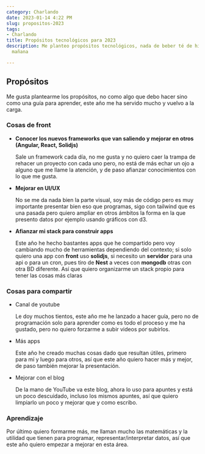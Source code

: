 ```yaml
---
category: Charlando
date: 2023-01-14 4:22 PM
slug: propositos-2023
tags:
- Charlando
title: Propósitos tecnológicos para 2023
description: Me planteo propósitos tecnológicos, nada de beber té de hierbas por la
  mañana

---
```

## Propósitos

Me gusta plantearme los propósitos, no como algo que debo hacer sino como una guía para aprender, este año me ha servido mucho y vuelvo a la carga.

### Cosas de front

* **Conocer los nuevos frameworks que van saliendo y mejorar en otros (Angular, React, Solidjs)**

  Sale un framework cada día, no me gusta y no quiero caer la trampa de rehacer un proyecto con cada uno pero, no está de más echar un ojo a alguno que me llame la atención, y de paso afianzar conocimientos con lo que me gusta.
* **Mejorar en UI/UX**

  No se me da nada bien la parte visual, soy más de código pero es muy importante presentar bien eso que programas, sigo con tailwind que es una pasada pero quiero ampliar en otros ámbitos la forma en la que presento datos por ejemplo usando gráficos con d3.
* **Afianzar mi stack para construir apps**

  Este año he hecho bastantes apps que he compartido pero voy cambiando mucho de herramientas dependiendo del contexto; si solo quiero una app con **front** uso **solidjs**, si necesito un **servidor** para una api o para un cron, pues tiro de **Nest** a veces con **mongodb** otras con otra BD diferente. Así que quiero organizarme un stack propio para tener las cosas más claras

### Cosas para compartir

* Canal de youtube

  Le doy muchos tientos, este año me he lanzado a hacer guía, pero no de programación solo para aprender como es todo el proceso y me ha gustado, pero no quiero forzarme a subir videos por subirlos.
* Más apps

  Este año he creado muchas cosas dado que resultan útiles, primero para mí y luego para otros, así que este año quiero hacer más y mejor, de paso también mejorar la presentación.
* Mejorar con el blog

  De la mano de YouTube va este blog, ahora lo uso para apuntes y está un poco descuidado, incluso los mismos apuntes, así que quiero limpiarlo un poco y mejorar que y como escribo.

### Aprendizaje

Por último quiero formarme más, me llaman mucho las matemáticas y la utilidad que tienen para programar, representar/interpretar datos, así que este año quiero empezar a mejorar en esta área.